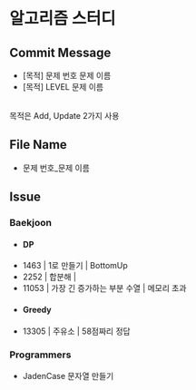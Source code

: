 # 알고리즘 스터디

## Commit Message
+ [목적] 문제 번호 문제 이름
+ [목적] LEVEL 문제 이름

<br>목적은 Add, Update 2가지 사용

## File Name
+ 문제 번호_문제 이름

## Issue

### Baekjoon

- #### DP
+ 1463 | 1로 만들기 | BottomUp
+ 2252 | 합분해 |
+ 11053 | 가장 긴 증가하는 부분 수열 | 메모리 초과

- #### Greedy
+ 13305 | 주유소 | 58점짜리 정답

### Programmers
+ JadenCase 문자열 만들기
